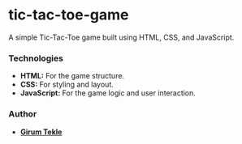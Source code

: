 # tic-tac-toe-game

A simple Tic-Tac-Toe game built using HTML, CSS, and JavaScript.

### Technologies

* **HTML:** For the game structure.
* **CSS:** For styling and layout.
* **JavaScript:** For the game logic and user interaction.



### Author

* **[Girum Tekle](https://github.com/GirumTek)**
